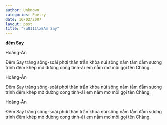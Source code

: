 ```yaml
---
author: Unknown
categories: Poetry
date: 16/02/2007
layout: post
title: "\u0111\xEAm Say"
---
```


**đêm Say**

Hoàng-Ân

Đêm Say
trăng sõng-soài phơi thân trần khỏa
núi sông nằm tắm đẫm sương trinh
đêm khép mở đường cong tình-ái
em nằm mơ môi gọi tên Chàng.

Hoàng-Ân

Đêm Say
trăng sõng-soài phơi thân trần khỏa
núi sông nằm tắm đẫm sương trinh
đêm khép mở đường cong tình-ái
em nằm mơ môi gọi tên Chàng.

Hoàng-Ân

Đêm Say
trăng sõng-soài phơi thân trần khỏa
núi sông nằm tắm đẫm sương trinh
đêm khép mở đường cong tình-ái
em nằm mơ môi gọi tên Chàng.
